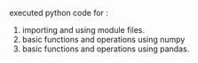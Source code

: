 executed python code for :
1. importing and using module files.
2. basic functions and operations using numpy 
3. basic functions and operations using pandas.